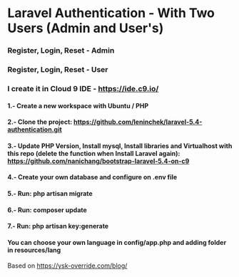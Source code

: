 # Laravel Authentication - With Two Users (Admin and User's)

### Register, Login, Reset - Admin
### Register, Login, Reset - User

### I create it in Cloud 9 IDE - https://ide.c9.io/

#### 1.- Create a new workspace with Ubuntu / PHP
#### 2.- Clone the project: https://github.com/leninchek/laravel-5.4-authentication.git
#### 3.- Update PHP Version, Install mysql, Install libraries and Virtualhost with this repo (delete the function when Install Laravel again): https://github.com/nanichang/bootstrap-laravel-5.4-on-c9
#### 4.- Create your own database and configure on .env file
#### 5.- Run: php artisan migrate
#### 6.- Run: composer update
#### 7.- Run: php artisan key:generate

#### You can choose your own language in config/app.php and adding folder in resources/lang


Based on https://ysk-override.com/blog/
